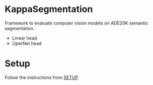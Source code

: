 # KappaSegmentation

Framework to evaluate computer vision models on ADE20K semantic segmentation.
- Linear head
- UperNet head

# Setup

Follow the instructions from [SETUP]()
